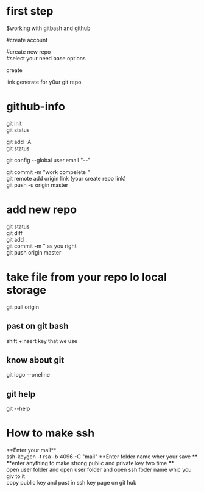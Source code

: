 
<h1> first step</h1>
$working with gitbash and github 



<!-- go to web github -->
#create account <br>
<!-- go to repositories  -->
#create new repo  <br>
#select your need base options   <br>

create  <br>

link generate for y0ur git repo  <br>


# github-info  <br>

git init  <br>
git status  <br>
<!-- to add all file in  -->
git add -A   <br>
git status  <br>
<!--  -->
git config --global user.email "--"  <br>
<!-- add commit in in repo -->
git commit -m "work compelete "  <br>
git remote add origin  link (your create repo link)  <br>
git push -u origin master   <br>

<h1>add new repo </h1>
git status   <br>
git diff   <br>
git add .  <br>
git commit -m " as you right   <br>
git push origin master   <br>

<h1>take file from your repo lo local storage </h1>
git pull origin

<h2> past on git bash </h3>
shift +insert key that we use
<h2>know about git </h2>
git logo --oneline
<h2> git help </h2>
git --help
 
<h1>How to make ssh</h1>
**Enter your mail** <br>ssh-keygen -t rsa -b 4096 -C "mail"
**Enter folder name wher your save **<br>
**enter anything to make strong public and private key two time ** <br>
open user folder and open user folder and open ssh foder name whic you giv to it   <br>
copy public key and past  in ssh key page on git hub <br>

